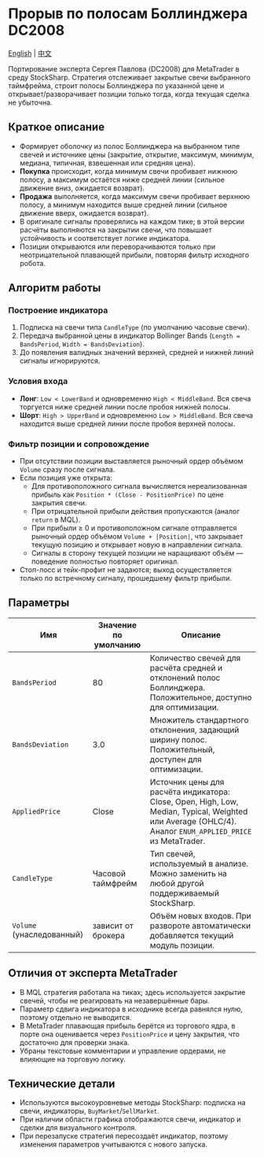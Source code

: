 # Прорыв по полосам Боллинджера DC2008
[English](README.md) | [中文](README_cn.md)

Портирование эксперта Сергея Павлова (DC2008) для MetaTrader в среду StockSharp. Стратегия отслеживает закрытые свечи выбранного таймфрейма, строит полосы Боллинджера по указанной цене и открывает/разворачивает позиции только тогда, когда текущая сделка не убыточна.

## Краткое описание
- Формирует оболочку из полос Боллинджера на выбранном типе свечей и источнике цены (закрытие, открытие, максимум, минимум, медиана, типичная, взвешенная или средняя цена).
- **Покупка** происходит, когда минимум свечи пробивает нижнюю полосу, а максимум остаётся ниже средней линии (сильное движение вниз, ожидается возврат).
- **Продажа** выполняется, когда максимум свечи пробивает верхнюю полосу, а минимум находится выше средней линии (сильное движение вверх, ожидается возврат).
- В оригинале сигналы проверялись на каждом тике; в этой версии расчёты выполняются на закрытии свечи, что повышает устойчивость и соответствует логике индикатора.
- Позиции открываются или переворачиваются только при неотрицательной плавающей прибыли, повторяя фильтр исходного робота.

## Алгоритм работы
### Построение индикатора
1. Подписка на свечи типа `CandleType` (по умолчанию часовые свечи).
2. Передача выбранной цены в индикатор Bollinger Bands (`Length = BandsPeriod`, `Width = BandsDeviation`).
3. До появления валидных значений верхней, средней и нижней линий сигналы игнорируются.

### Условия входа
- **Лонг**: `Low < LowerBand` и одновременно `High < MiddleBand`. Вся свеча торгуется ниже средней линии после пробоя нижней полосы.
- **Шорт**: `High > UpperBand` и одновременно `Low > MiddleBand`. Вся свеча находится выше средней линии после пробоя верхней полосы.

### Фильтр позиции и сопровождение
- При отсутствии позиции выставляется рыночный ордер объёмом `Volume` сразу после сигнала.
- Если позиция уже открыта:
  - Для противоположного сигнала вычисляется нереализованная прибыль как `Position * (Close - PositionPrice)` по цене закрытия свечи.
  - При отрицательной прибыли действия пропускаются (аналог `return` в MQL).
  - При прибыли ≥ 0 и противоположном сигнале отправляется рыночный ордер объёмом `Volume + |Position|`, что закрывает текущую позицию и открывает новую в направлении сигнала.
  - Сигналы в сторону текущей позиции не наращивают объём — поведение полностью повторяет оригинал.
- Стоп-лосс и тейк-профит не задаются; выход осуществляется только по встречному сигналу, прошедшему фильтр прибыли.

## Параметры
| Имя | Значение по умолчанию | Описание |
| --- | --- | --- |
| `BandsPeriod` | 80 | Количество свечей для расчёта средней и отклонений полос Боллинджера. Положительное, доступно для оптимизации. |
| `BandsDeviation` | 3.0 | Множитель стандартного отклонения, задающий ширину полос. Положительный, доступен для оптимизации. |
| `AppliedPrice` | Close | Источник цены для расчёта индикатора: Close, Open, High, Low, Median, Typical, Weighted или Average (OHLC/4). Аналог `ENUM_APPLIED_PRICE` из MetaTrader. |
| `CandleType` | Часовой таймфрейм | Тип свечей, используемый в анализе. Можно заменить на любой другой поддерживаемый StockSharp. |
| `Volume` (унаследованный) | зависит от брокера | Объём новых входов. При развороте автоматически добавляется текущий модуль позиции. |

## Отличия от эксперта MetaTrader
- В MQL стратегия работала на тиках; здесь используется закрытие свечей, чтобы не реагировать на незавершённые бары.
- Параметр сдвига индикатора в исходнике всегда равнялся нулю, поэтому отдельно не выводится.
- В MetaTrader плавающая прибыль берётся из торгового ядра, в порте она оценивается через `PositionPrice` и цену закрытия, что достаточно для проверки знака.
- Убраны текстовые комментарии и управление ордерами, не влияющие на торговую логику.

## Технические детали
- Используются высокоуровневые методы StockSharp: подписка на свечи, индикаторы, `BuyMarket`/`SellMarket`.
- При наличии области графика отображаются свечи, индикатор и сделки для визуального контроля.
- При перезапуске стратегия пересоздаёт индикатор, поэтому изменения параметров учитываются с нового запуска.
